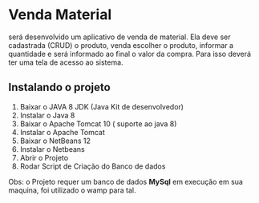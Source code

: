 # Venda Material

será desenvolvido um aplicativo de venda de material.
Ela deve ser cadastrada (CRUD) o produto, venda escolher o produto, informar a
quantidade e será informado ao final o valor da compra. Para isso deverá ter
uma tela de acesso ao sistema.

## Instalando o projeto
1. Baixar o JAVA 8 JDK (Java Kit de desenvolvedor)
2. Instalar o Java 8
3. Baixar o Apache Tomcat 10 ( suporte ao java 8)
4. Instalar o Apache Tomcat
5. Baixar o NetBeans 12
6. Instalar o Netbeans
7. Abrir o Projeto
8. Rodar Script de Criação do Banco de dados

Obs: o Projeto requer um banco de dados **MySql** em execução em sua maquina, foi utilizado o wamp para tal.